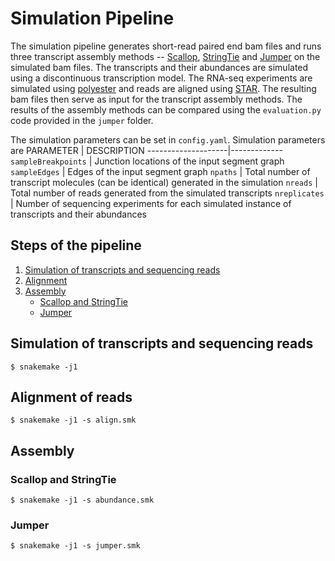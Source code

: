 # Simulation Pipeline

The simulation pipeline generates short-read paired end bam files and runs three transcript assembly methods -- [Scallop](https://github.com/Kingsford-Group/scallop), [StringTie](https://github.com/gpertea/stringtie) and [Jumper](https://github.com/elkebir-group/Jumper) on the simulated bam files.
The transcripts and their abundances are simulated using a discontinuous transcription model.
The RNA-seq experiments are simulated using [polyester](https://github.com/alyssafrazee/polyester) and reads are aligned using [STAR](https://hbctraining.github.io/Intro-to-rnaseq-hpc-O2/lessons/03_alignment.html).
The resulting bam files then serve as input for the transcript assembly methods.
The results of the assembly methods can be compared using the `evaluation.py` code provided in the `jumper` folder.

The simulation parameters can be set in `config.yaml`.
Simulation parameters are
PARAMETER           | DESCRIPTION
--------------------|-------------
`sampleBreakpoints` | Junction locations of the input segment graph
`sampleEdges`       | Edges of the input segment graph
`npaths`            | Total number of transcript molecules (can be identical) generated in the simulation
`nreads`            | Total number of reads generated from the simulated transcripts
`nreplicates`       | Number of sequencing experiments for each simulated instance of transcripts and their abundances

## Steps of the pipeline

  1. [Simulation of transcripts and sequencing reads](#simulate)
  2. [Alignment](#align)
  3. [Assembly](#assembly)
     * [Scallop and StringTie](#existing)
     * [Jumper](#jumper)

<a name="simulate"></a>
## Simulation of transcripts and sequencing reads

    $ snakemake -j1

<a name="align"></a>
## Alignment of reads

    $ snakemake -j1 -s align.smk

<a name="assembly"></a>
## Assembly

<a name="existing"></a>
### Scallop and StringTie

    $ snakemake -j1 -s abundance.smk

<a name="jumper"></a>
### Jumper

    $ snakemake -j1 -s jumper.smk

